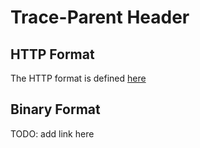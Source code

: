 # Trace-Parent Header

## HTTP Format
The HTTP format is defined [here](HTTP_HEADER_FORMAT.md)

## Binary Format
TODO: add link here